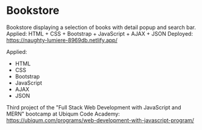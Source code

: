 # Bookstore

Bookstore displaying a selection of books with detail popup and search bar. Applied: HTML + CSS + Bootstrap + JavaScript + AJAX + JSON
Deployed: https://naughty-lumiere-8969db.netlify.app/

Applied:
- HTML
- CSS
- Bootstrap
- JavaScript
- AJAX
- JSON

Third project of the "Full Stack Web Development with JavaScript and MERN" bootcamp at Ubiqum Code Academy:
https://ubiqum.com/programs/web-development-with-javascript-program/
